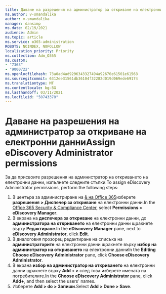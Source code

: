 ```yaml
---
title: Даване на разрешения на администратор за откриване на електронни данни
ms.author: v-smandalika
author: v-smandalika
manager: dansimp
ms.date: 02/19/2021
audience: Admin
ms.topic: article
ms.service: o365-administration
ROBOTS: NOINDEX, NOFOLLOW
localization_priority: Priority
ms.collection: Adm_O365
ms.custom:
- "7363"
- "9000722"
ms.openlocfilehash: 73a0ad4ad9296343327494a92670e61501e61568
ms.sourcegitcommit: 6312ee31561db36104f32282d019d069ede69174
ms.translationtype: MT
ms.contentlocale: bg-BG
ms.lasthandoff: 03/11/2021
ms.locfileid: "50743370"
---
```

# <a name="assign-ediscovery-administrator-permissions"></a><span data-ttu-id="945ab-102">Даване на разрешения на администратор за откриване на електронни данни</span><span class="sxs-lookup"><span data-stu-id="945ab-102">Assign eDiscovery Administrator permissions</span></span>

<span data-ttu-id="945ab-103">За да присвоите разрешения на администратор на откриването на електронни данни, изпълнете следните стъпки:</span><span class="sxs-lookup"><span data-stu-id="945ab-103">To assign eDiscovery Administrator permissions, perform the following steps:</span></span>

1. <span data-ttu-id="945ab-104">В центъра за администриране на [& на Office 365](https://sip.protection.office.com/)изберете **разрешения > Диспечер за откриване** на електронни данни.</span><span class="sxs-lookup"><span data-stu-id="945ab-104">In the [Office 365 Security & Compliance Center](https://sip.protection.office.com/), select **Permissions > eDiscovery Manager**.</span></span>
2. <span data-ttu-id="945ab-105">В екрана на **диспечера за откриване** на електронни данни, до **администратора на откриването** на електронни данни щракнете върху **Редактиране**.</span><span class="sxs-lookup"><span data-stu-id="945ab-105">In the **eDiscovery Manager** pane, next to **eDiscovery Administrator**, click **Edit**.</span></span>
3. <span data-ttu-id="945ab-106">В диалоговия прозорец редактиране на списъка на **администраторите** на електронни данни щракнете върху **избор на администратор на откриването** на електронни данни</span><span class="sxs-lookup"><span data-stu-id="945ab-106">In the **Editing Choose eDiscovery Administrator** pane, click **Choose eDiscovery Administrator**.</span></span>
4. <span data-ttu-id="945ab-107">В екрана **избор на администратор на откриването** на електронни данни щракнете върху **Add +** и след това изберете имената на потребителите.</span><span class="sxs-lookup"><span data-stu-id="945ab-107">In the **Choose eDiscovery Administrator** pane, click **Add+**, and then select the users' names.</span></span>
5. <span data-ttu-id="945ab-108">Изберете **Add > do > Запиши**.</span><span class="sxs-lookup"><span data-stu-id="945ab-108">Select **Add > Done > Save**.</span></span>